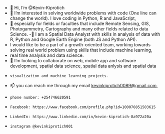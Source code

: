 - 👋 Hi, I’m @Kevin-Kiprotich
- 👀 I’m interested in solving worldwide problems with code (One line can change the world). I love coding in Python, R and JavaScript, 
- 👀 especially for fields or faculties that include Remote Sensing, GIS, Photogammetry, Cartography and many other fields related to data Science.
-🌱  I am a Spatial Data Analyst with skills in analysis of data with R, Python and Google Earth Engine (both JS and Python API). 
-    I would like to be a part of a growth-oriented team, working towards solving real world problem using skills that include machine learning, 
-    real time analysis and data science. 
- 💞️ I’m looking to collaborate on web, mobile app and software development, spatial data science, spatial data anlysis and  spatial data 
-     visualization and machine learning projects.
- 📫 you can reach me through my email kevinkiprotich0089@gmail.com, 
-     phone number: +254746620591
-     Facebook: https://www.facebook.com/profile.php?id=100070851503615
-     LinkedIn: https://www.linkedin.com/in/kevin-kiprotich-8a972a20a
-     instagram @kevinkiprotich001
 
